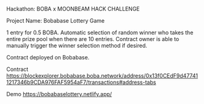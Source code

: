 Hackathon: BOBA x MOONBEAM HACK CHALLENGE

Project Name: Bobabase Lottery Game

1 entry for 0.5 BOBA. Automatic selection of random winner who takes the entire prize pool when there are 10 entries. Contract owner is able to manually trigger the winner selection method if desired.

Contract deployed on Bobabase.

Contract https://blockexplorer.bobabase.boba.network/address/0x13f0CEdF9d477411217346b9CDA976FAF5954aF7/transactions#address-tabs

Demo https://bobabaselottery.netlify.app/